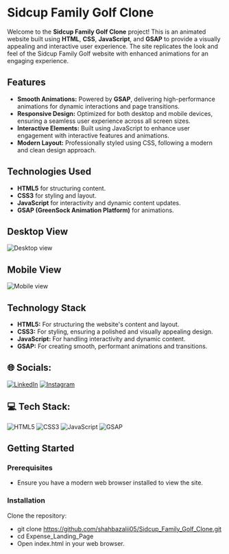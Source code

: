 # Sidcup Family Golf Clone

Welcome to the **Sidcup Family Golf Clone** project! This is an animated website built using **HTML**, **CSS**, **JavaScript**, and **GSAP** to provide a visually appealing and interactive user experience. The site replicates the look and feel of the Sidcup Family Golf website with enhanced animations for an engaging experience.

## Features

- **Smooth Animations:** Powered by **GSAP**, delivering high-performance animations for dynamic interactions and page transitions.
- **Responsive Design:** Optimized for both desktop and mobile devices, ensuring a seamless user experience across all screen sizes.
- **Interactive Elements:** Built using JavaScript to enhance user engagement with interactive features and animations.
- **Modern Layout:** Professionally styled using CSS, following a modern and clean design approach.

## Technologies Used

- **HTML5** for structuring content.
- **CSS3** for styling and layout.
- **JavaScript** for interactivity and dynamic content updates.
- **GSAP (GreenSock Animation Platform)** for animations.

## Desktop View
![Desktop view](https://github.com/user-attachments/assets/desktop-view.png)

## Mobile View
![Mobile view](https://github.com/user-attachments/assets/mobile-view.png)

## Technology Stack

- **HTML5:** For structuring the website's content and layout.
- **CSS3:** For styling, ensuring a polished and visually appealing design.
- **JavaScript:** For handling interactivity and dynamic content.
- **GSAP:** For creating smooth, performant animations and transitions.

## 🌐 Socials:

[![LinkedIn](https://img.shields.io/badge/-LinkedIn-blue?style=flat&logo=Linkedin&logoColor=white)](https://www.linkedin.com/in/shahbaz-ali-b59b79242/)
[![Instagram](https://img.shields.io/badge/-Instagram-c13584?style=flat&labelColor=c13584&logo=instagram&logoColor=white)](https://www.instagram.com/shahbaz._.alii?igsh=MW4wbGxwZmd3MDg4bg==)

## 💻 Tech Stack:

![HTML5](https://img.shields.io/badge/HTML5-%23E34F26.svg?style=for-the-badge&logo=HTML5&logoColor=white)
![CSS3](https://img.shields.io/badge/CSS3-%231572B6.svg?style=for-the-badge&logo=CSS3&logoColor=white)
![JavaScript](https://img.shields.io/badge/JavaScript-%23F7DF1E.svg?style=for-the-badge&logo=JavaScript&logoColor=white)
![GSAP](https://img.shields.io/badge/GSAP-%2388CE02.svg?style=for-the-badge&logo=GSAP&logoColor=white)

## Getting Started

### Prerequisites
- Ensure you have a modern web browser installed to view the site.

### Installation
Clone the repository:

- git clone https://github.com/shahbazalii05/Sidcup_Family_Golf_Clone.git
- cd Expense_Landing_Page
- Open index.html in your web browser.
